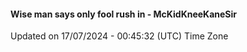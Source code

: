#### Wise man says only fool rush in - McKidKneeKaneSir
Updated on 17/07/2024 - 00:45:32 (UTC) Time Zone
